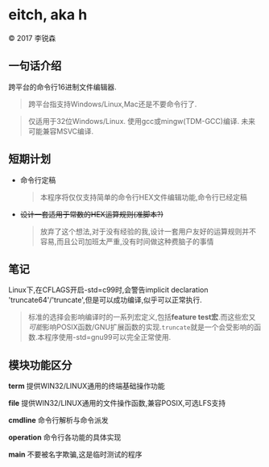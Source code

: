 # eitch, aka **h**
&copy; 2017 李锐森

## 一句话介绍

跨平台的命令行16进制文件编辑器.
> 跨平台指支持Windows/Linux,Mac还是不要命令行了.

> 仅适用于32位Windows/Linux.
> 使用gcc或mingw(TDM-GCC)编译.
> 未来可能兼容MSVC编译.

## 短期计划

* 命令行定稿
  > 本程序将仅仅支持简单的命令行HEX文件编辑功能,命令行已经定稿
* ~~设计一套适用于常数的HEX运算规则(准脚本?)~~
  > 放弃了这个想法,对于没有经验的我,设计一套用户友好的运算规则并不容易,而且公司加班太严重,没有时间做这种费脑子的事情

## 笔记
Linux下,在CFLAGS开启-std=c99时,会警告implicit declaration 'truncate64'/'truncate',但是可以成功编译,似乎可以正常执行.
> 标准的选择会影响编译时的一系列宏定义,包括**feature test宏**.而这些宏又*可能*影响POSIX函数/GNU扩展函数的实现.`truncate`就是一个会受影响的函数.本程序使用-std=gnu99可以完全正常使用.

## 模块功能区分

**term**
提供WIN32/LINUX通用的终端基础操作功能

**file**
提供WIN32/LINUX通用的文件操作函数,兼容POSIX,可选LFS支持

**cmdline**
命令行解析与命令派发

**operation**
命令行各功能的具体实现

**main**
不要被名字欺骗,这是临时测试的程序